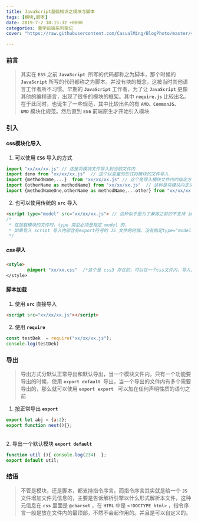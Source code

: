 ```yaml
---
title: JavaScript基础知识之模块与脚本
tags: [模块,脚本]
date: 2019-7-2 18:15:32 +0800
categories: 重学前端系列笔记
cover: "https://raw.githubusercontent.com/CasualMing/BlogPhoto/master/4d974773e5.jpg"

---
```


<a name="g7fJD"></a>
### 前言
> 其实在 **`ES5`** 之前 **`JavaScript`**  所写的代码都称之为脚本，那个时候的 **`JavaScript`** 所写的代码都称之为脚本。并没有块的概念，这被当时其他语言工作者所不习惯。早期的 **`JavaScript`** 工作者，为了让 **`JavaScript`** 更像其他的编程语言，出现了很多的模块的框架。其中 **`require.js`** 比较出名。在于此同时，也诞生了一些规范，其中比较出名的有 **`AMD、CommonJS、UMD`** 模块化规范。然后直到 **`ES6`** 前端原生才开始引入模块

<a name="w41bQ"></a>
### 引入
<a name="SvQ7U"></a>
#### css模块化导入

1. 可以使用 **`ES6`** 导入的方式
```javascript
import "xx/xx/xx.js" // 这是将模块文件导入到当前文件内
import deno from "xx/xx/xx.js"  // 这个以变量的形式将模块的文件导入
import {methodName,...}  from "xx/xx/xx.js" // 这个是导入模块文件内的指定方法，这里导入的方法名必须得跟模块文件内定义的方法一样
import {otherName as methodName} from "xx/xx/xx.js"  // 这种是将模块内定义的方法以另外一个昵称导入到本文件内
import {methodNameOne,otherName as methodName,...other} from "xx/xx/xx.js"
```

2. 也可以使用传统的 **`src`** 导入
```html
<script type="model" src="xx/xx/xx.js"> // 这种似乎是为了兼容之前的不支持 import 的
/*
 * 在加载模块的文件时，type 类型必须是指定 model 的，
 * 如果导入 script 导入内部含有export符号的 JS 文件的时候。没有指定type="model"，那么就会报错。
 */
```
<a name="lAwkW"></a>
##### css导入
```html
<style>
		@import "xx/xx.css"  /*这个是 css3 存在的，可以在一个css文件内，导入另外一个css 文件 */
</style>
```

<a name="rU5od"></a>
#### 脚本加载

1. 使用 **`src`** 直接导入
```html
<script src="xx/xx/xx.js"></script>
```

2. 使用 **`require`** 
```javascript
const testDek  = require("xx/xx/xx.js");
console.log(testDek)
```
<a name="t5ORU"></a>
### 导出
> 导出方式分默认正常导出和默认导出，当一个模块文件内，只有一个功能要导出的时候，使用 **`export default`**  导出，当一个导出的文件内有多个需要导出的，那么就可以使用 **`export`** 
> **`export`**   可以加在任何声明性质的语句之前 

1. 按正常导出 **`export`** 
```javascript
export let abj = {a:2};
export function nest(){};
```

<br />2. 导出一个默认模块 **`export default`** 
```javascript
function util (){ console.log(234)  };
export default util;
```

<a name="BpX8R"></a>
### 结语
> 不管是模块，还是脚本，都支持指令序言，而指令序言其实就是给一个 **`JS`**  文件增加文件元信息的，主要是告诉解析引擎以什么形式解析本文件，这种元信息在 **`css`** 里面是 **`@charset`** ，在 **`HTML`** 中是 **`<!DOCTYPE html>`** ，指令序言一般是放在文件内的最顶部，不然不会起作用的。并且是可以自定义的。


